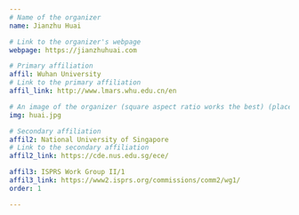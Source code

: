```yaml
---
# Name of the organizer
name: Jianzhu Huai

# Link to the organizer's webpage
webpage: https://jianzhuhuai.com

# Primary affiliation
affil: Wuhan University
# Link to the primary affiliation
affil_link: http://www.lmars.whu.edu.cn/en

# An image of the organizer (square aspect ratio works the best) (place in the `assets/img/organizers` directory)
img: huai.jpg

# Secondary affiliation
affil2: National University of Singapore
# Link to the secondary affiliation
affil2_link: https://cde.nus.edu.sg/ece/

affil3: ISPRS Work Group II/1
affil3_link: https://www2.isprs.org/commissions/comm2/wg1/
order: 1

---
```

